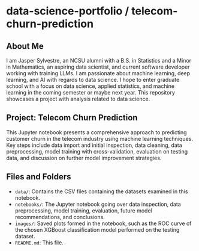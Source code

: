 # data-science-portfolio / telecom-churn-prediction

## About Me

I am Jasper Sylvestre, an NCSU alumni with a B.S. in Statistics and a Minor in Mathematics, an aspiring data scientist, and current software developer working with training LLMs. I am passionate about machine learning, deep learning, and AI with regards to data science. I hope to enter graduate school with a focus on data science, applied statistics, and machine learning in the coming semester or maybe next year. This repository showcases a project with analysis related to data science.

## Project: Telecom Churn Prediction

This Jupyter notebook presents a comprehensive approach to predicting customer churn in the telecom industry using machine learning techniques. Key steps include data import and initial inspection, data cleaning, data preprocessing, model training with cross-validation, evaluation on testing data, and discussion on further model improvement strategies.

## Files and Folders

* `data/`: Contains the CSV files containing the datasets examined in this notebook.
* `notebooks/`: The Jupyter notebook going over data inspection, data preprocessing, model training, evaluation, future model recommendations, and conclusions.
* `images/`: Saved plots formed in the notebook, such as the ROC curve of the chosen XGBoost classification model performed on the testing dataset.
* `README.md`: This file.
